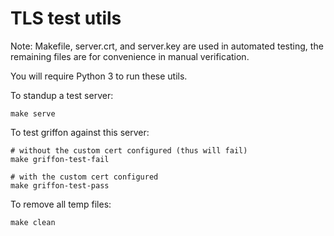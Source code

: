 # TLS test utils

Note: Makefile, server.crt, and server.key are used in automated testing, the remaining files are for convenience in manual verification.

You will require Python 3 to run these utils.

To standup a test server:
```
make serve
```

To test griffon against this server:
```
# without the custom cert configured (thus will fail)
make griffon-test-fail

# with the custom cert configured
make griffon-test-pass
```

To remove all temp files:
```
make clean
```